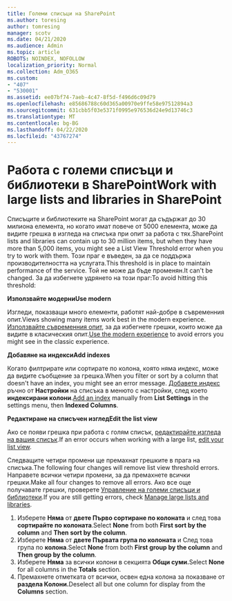 ```yaml
---
title: Големи списъци на SharePoint
ms.author: toresing
author: tomresing
manager: scotv
ms.date: 04/21/2020
ms.audience: Admin
ms.topic: article
ROBOTS: NOINDEX, NOFOLLOW
localization_priority: Normal
ms.collection: Adm_O365
ms.custom:
- "407"
- "530001"
ms.assetid: ee07bf74-7aeb-4c47-8f5d-f496d6c09d79
ms.openlocfilehash: e85686788c60d365a00970e9ffe58e97512894a3
ms.sourcegitcommit: 631cbb5f03e5371f0995e976536d24e9d13746c3
ms.translationtype: MT
ms.contentlocale: bg-BG
ms.lasthandoff: 04/22/2020
ms.locfileid: "43767274"
---
```

# <a name="work-with-large-lists-and-libraries-in-sharepoint"></a><span data-ttu-id="669a3-102">Работа с големи списъци и библиотеки в SharePoint</span><span class="sxs-lookup"><span data-stu-id="669a3-102">Work with large lists and libraries in SharePoint</span></span>

<span data-ttu-id="669a3-103">Списъците и библиотеките на SharePoint могат да съдържат до 30 милиона елемента, но когато имат повече от 5000 елемента, може да видите грешка в изгледа на списъка при опит за работа с тях.</span><span class="sxs-lookup"><span data-stu-id="669a3-103">SharePoint lists and libraries can contain up to 30 million items, but when they have more than 5,000 items, you might see a List View Threshold error when you try to work with them.</span></span> <span data-ttu-id="669a3-104">Този праг е въведен, за да се поддържа производителността на услугата.</span><span class="sxs-lookup"><span data-stu-id="669a3-104">This threshold is in place to maintain performance of the service.</span></span> <span data-ttu-id="669a3-105">Той не може да бъде променян.</span><span class="sxs-lookup"><span data-stu-id="669a3-105">It can't be changed.</span></span> <span data-ttu-id="669a3-106">За да избегнете удрянето на този праг:</span><span class="sxs-lookup"><span data-stu-id="669a3-106">To avoid hitting this threshold:</span></span>

<span data-ttu-id="669a3-107">**Използвайте модерни**</span><span class="sxs-lookup"><span data-stu-id="669a3-107">**Use modern**</span></span>

<span data-ttu-id="669a3-108">Изгледи, показващи много елементи, работят най-добре в съвременния опит.</span><span class="sxs-lookup"><span data-stu-id="669a3-108">Views showing many items work best in the modern experience.</span></span> <span data-ttu-id="669a3-109">[Използвайте съвременния опит,](https://support.office.com/article/66dac24b-4177-4775-bf50-3d267318caa9) за да избегнете грешки, които може да видите в класическия опит.</span><span class="sxs-lookup"><span data-stu-id="669a3-109">[Use the modern experience](https://support.office.com/article/66dac24b-4177-4775-bf50-3d267318caa9) to avoid errors you might see in the classic experience.</span></span>

<span data-ttu-id="669a3-110">**Добавяне на индекси**</span><span class="sxs-lookup"><span data-stu-id="669a3-110">**Add indexes**</span></span>

<span data-ttu-id="669a3-111">Когато филтрирате или сортирате по колона, която няма индекс, може да видите съобщение за грешка.</span><span class="sxs-lookup"><span data-stu-id="669a3-111">When you filter or sort by a column that doesn't have an index, you might see an error message.</span></span> <span data-ttu-id="669a3-112">[Добавете индекс](https://support.office.com/article/f3f00554-b7dc-44d1-a2ed-d477eac463b0) ръчно от **Настройки** на списъка в менюто с настройки, след което **индексирани колони**.</span><span class="sxs-lookup"><span data-stu-id="669a3-112">[Add an index](https://support.office.com/article/f3f00554-b7dc-44d1-a2ed-d477eac463b0) manually from **List Settings** in the settings menu, then **Indexed Columns**.</span></span>

<span data-ttu-id="669a3-113">**Редактиране на списъчен изглед**</span><span class="sxs-lookup"><span data-stu-id="669a3-113">**Edit the list view**</span></span>

<span data-ttu-id="669a3-114">Ако се появи грешка при работа с голям списък, [редактирайте изгледа на вашия списък](https://support.office.com/article/15916903-e79a-423f-b4e2-02d37e1ff372).</span><span class="sxs-lookup"><span data-stu-id="669a3-114">If an error occurs when working with a large list, [edit your list view](https://support.office.com/article/15916903-e79a-423f-b4e2-02d37e1ff372).</span></span>

<span data-ttu-id="669a3-115">Следващите четири промени ще премахнат грешките в прага на списъка.</span><span class="sxs-lookup"><span data-stu-id="669a3-115">The following four changes will remove list view threshold errors.</span></span> <span data-ttu-id="669a3-116">Направете всички четири промени, за да премахнете всички грешки.</span><span class="sxs-lookup"><span data-stu-id="669a3-116">Make all four changes to remove all errors.</span></span> <span data-ttu-id="669a3-117">Ако все още получавате грешки, проверете [Управление на големи списъци и библиотеки](https://support.office.com/article/B8588DAE-9387-48C2-9248-C24122F07C59).</span><span class="sxs-lookup"><span data-stu-id="669a3-117">If you are still getting errors, check [Manage large lists and libraries](https://support.office.com/article/B8588DAE-9387-48C2-9248-C24122F07C59).</span></span>

1. <span data-ttu-id="669a3-118">Изберете **Няма** от **двете Първо сортиране по колоната** и след това **сортирайте по колоната**.</span><span class="sxs-lookup"><span data-stu-id="669a3-118">Select **None** from both **First sort by the column** and **Then sort by the column**.</span></span>
2. <span data-ttu-id="669a3-119">Изберете **Няма** от **двете Първата група по колоната** и След това група по **колона**.</span><span class="sxs-lookup"><span data-stu-id="669a3-119">Select **None** from both **First group by the column** and **Then group by the column**.</span></span>
3. <span data-ttu-id="669a3-120">Изберете **Няма** за всички колони в секцията **Общи суми.**</span><span class="sxs-lookup"><span data-stu-id="669a3-120">Select **None** for all columns in the **Totals** section.</span></span>
4. <span data-ttu-id="669a3-121">Премахнете отметката от всички, освен една колона за показване от **раздела Колони.**</span><span class="sxs-lookup"><span data-stu-id="669a3-121">Deselect all but one column for display from the **Columns** section.</span></span>

